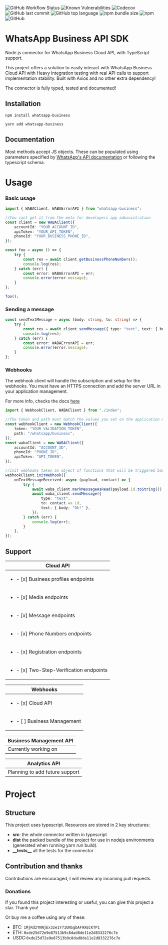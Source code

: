 ![GitHub Workflow Status](https://img.shields.io/github/actions/workflow/status/MarcosNicolau/whatsapp-business-sdk/npm_publish.yml?branch=main)
![Known Vulnerabilities](https://snyk.io/test/github/MarcosNicolau/whatsapp-business-sdk/badge.svg)
![Codecov](https://img.shields.io/codecov/c/github/MarcosNicolau/whatsapp-business-sdk?token=G20JHIZMRW)
![GitHub last commit](https://img.shields.io/github/last-commit/MarcosNicolau/whatsapp-business-sdk)
![GitHub top language](https://img.shields.io/github/languages/top/MarcosNicolau/whatsapp-business-sdk)
![npm bundle size](https://img.shields.io/bundlephobia/minzip/whatsapp-business)
![npm](https://img.shields.io/npm/v/whatsapp-business)
![GitHub](https://img.shields.io/github/license/MarcosNicolau/whatsapp-business-sdk)

# WhatsApp Business API SDK

Node.js connector for WhatsApp Business Cloud API, with TypeScript support.

This project offers a solution to easily interact with WhatsApp Business Cloud API with Heavy integration testing with real API calls to support implementation stability. Built with Axios and no other extra dependency!

The connector is fully typed, tested and documented!

## Installation

`npm install whatsapp-business`

`yarn add whatsapp-business`

## Documentation

Most methods accept JS objects. These can be populated using parameters specified by [WhatsApp's API documentation](https://developers.facebook.com/docs/whatsapp/cloud-api/overview) or following the typescript schema.

# Usage

### Basic usage

```typescript
import { WABAClient, WABAErrorAPI } from "whatsapp-business";

//You cant get it from the meta for developers app administration
const client = new WABAClient({
	accountId: "YOUR_ACCOUNT_ID",
	apiToken: "YOUR_API_TOKEN",
	phoneId: "YOUR_BUSINESS_PHONE_ID",
});

const foo = async () => {
	try {
		const res = await client.getBusinessPhoneNumbers();
		console.log(res);
	} catch (err) {
		const error: WABAErrorAPI = err;
		console.error(error.message);
	}
};

foo();
```

### Sending a message

```typescript
const sendTextMessage = async (body: string, to: string) => {
	try {
		const res = await client.sendMessage({ type: "text", text: { body }, to });
		console.log(res);
	} catch (err) {
		const error: WABAErrorAPI = err;
		console.error(error.message);
	}
};
```

### Webhooks

The webhook client will handle the subscription and setup for the webhooks. You must have an HTTPS connection and add the server URL in your application management.

For more info, checks the docs [here](https://developers.facebook.com/docs/whatsapp/business-management-api/guides/set-up-webhooks)

```typescript
import { WebhookClient, WABAClient } from "./index";

//The token and path must match the values you set on the application management
const webhookClient = new WebhookClient({
	token: "YOUR_VALIDATION_TOKEN",
	path: "/whatsapp/business",
});
const wabaClient = new WABAClient({
	accountId: "ACCOUNT_ID",
	phoneId: "PHONE_ID",
	apiToken: "API_TOKEN",
});

//init webhooks takes an object of functions that will be triggered based on the received webhook event type
webhookClient.initWebhook({
	onTextMessageReceived: async (payload, contact) => {
		try {
			await waba_client.markMessageAsRead(payload.id.toString());
			await waba_client.sendMessage({
				type: "text",
				to: contact.wa_id,
				text: { body: "Ok!" },
			});
		} catch (err) {
			console.log(err);
		}
	},
});
```

## Support

| Cloud API                                     |
| --------------------------------------------- |
| <ul><li>- [x] Business profiles endpoints     |
| <ul><li>- [x] Media endpoints                 |
| <ul><li>- [x] Message endpoints               |
| <ul><li>- [x] Phone Numbers endpoints         |
| <ul><li>- [x] Registration endpoints          |
| <ul><li>- [x] Two-Step-Verification endpoints |

| Webhooks                          |
| --------------------------------- |
| <ul><li>- [x] Cloud API           |
| <ul><li>- [ ] Business Management |

| Business Management API |
| ----------------------- |
| Currently working on    |

| Analytics API                  |
| ------------------------------ |
| Planning to add future support |

# Project

## Structure

This project uses typescript. Resources are stored in 2 key structures:

-   <b>src</b>: the whole connector written in typescript
-   <b>dist</b> the packed bundle of the project for use in nodejs environments (generated when running yarn run build).
-   <b>\_\_tests\_\_</b> all the tests for the connector

## Contribution and thanks

Contributions are encouraged, I will review any incoming pull requests.

### Donations

If you found this project interesting or useful, you can give this project a star. Thank you!

Or buy me a coffee using any of these:

-   BTC: `1MjRd2YNNjEx3ze1Y71UNSgbAF9XECKTP1`
-   ETH: `0xde25d72e9e87513b9c8dad8de11e2d8332276c7e`
-   USDC:`0xde25d72e9e87513b9c8dad8de11e2d8332276c7e`
